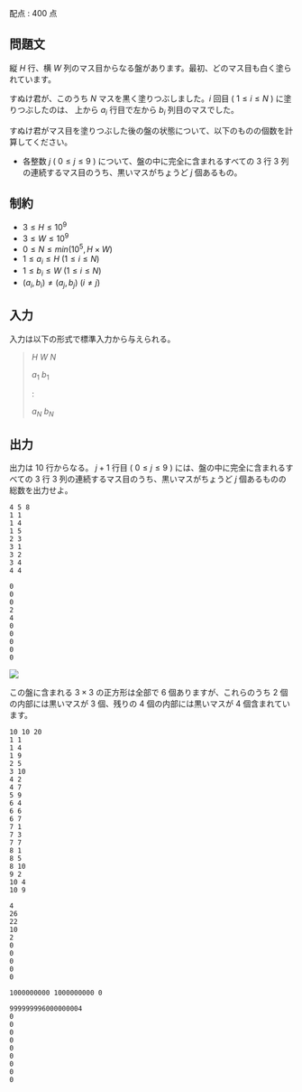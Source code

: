 配点 : $400$ 点

## 問題文

縦 $H$ 行、横 $W$ 列のマス目からなる盤があります。最初、どのマス目も白く塗られています。

すぬけ君が、このうち $N$ マスを黒く塗りつぶしました。$i$ 回目 ( $1 \leq i \leq N$ ) に塗りつぶしたのは、
上から $a_i$ 行目で左から $b_i$ 列目のマスでした。

すぬけ君がマス目を塗りつぶした後の盤の状態について、以下のものの個数を計算してください。

- 各整数 $j$ ( $0 \leq j \leq 9$ ) について、盤の中に完全に含まれるすべての $3$ 行 $3$ 列の連続するマス目のうち、黒いマスがちょうど $j$ 個あるもの。

## 制約

- $3 \leq H \leq 10^9$
- $3 \leq W \leq 10^9$
- $0 \leq N \leq min(10^5,H \times W)$
- $1 \leq a_i \leq H$ $(1 \leq i \leq N)$
- $1 \leq b_i \leq W$ $(1 \leq i \leq N)$
- $(a_i, b_i) \neq (a_j, b_j)$ $(i \neq j)$

## 入力

入力は以下の形式で標準入力から与えられる。

> $H$ $W$ $N$
> 
> $a_1$ $b_1$
> 
> :
> 
> $a_N$ $b_N$

## 出力

出力は $10$ 行からなる。
$j+1$ 行目 ( $0 \leq j \leq 9$ ) には、盤の中に完全に含まれるすべての $3$ 行 $3$ 列の連続するマス目のうち、黒いマスがちょうど $j$ 個あるものの
総数を出力せよ。

```input1
4 5 8
1 1
1 4
1 5
2 3
3 1
3 2
3 4
4 4
```

```output1
0
0
0
2
4
0
0
0
0
0
```

![](https://atcoder.jp/img/arc061/30326702be007759dce81231012a8353.png)

この盤に含まれる $3 \times 3$ の正方形は全部で $6$ 個ありますが、これらのうち $2$ 個の内部には黒いマスが $3$ 個、残りの $4$ 個の内部には黒いマスが $4$ 個含まれています。

```input2
10 10 20
1 1
1 4
1 9
2 5
3 10
4 2
4 7
5 9
6 4
6 6
6 7
7 1
7 3
7 7
8 1
8 5
8 10
9 2
10 4
10 9
```

```output2
4
26
22
10
2
0
0
0
0
0
```

```input3
1000000000 1000000000 0
```

```output3
999999996000000004
0
0
0
0
0
0
0
0
0
```